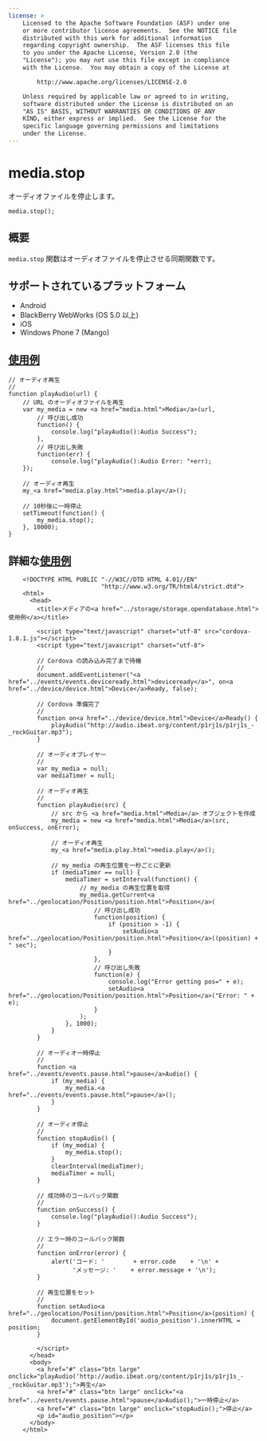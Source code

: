 ```yaml
---
license: >
    Licensed to the Apache Software Foundation (ASF) under one
    or more contributor license agreements.  See the NOTICE file
    distributed with this work for additional information
    regarding copyright ownership.  The ASF licenses this file
    to you under the Apache License, Version 2.0 (the
    "License"); you may not use this file except in compliance
    with the License.  You may obtain a copy of the License at

        http://www.apache.org/licenses/LICENSE-2.0

    Unless required by applicable law or agreed to in writing,
    software distributed under the License is distributed on an
    "AS IS" BASIS, WITHOUT WARRANTIES OR CONDITIONS OF ANY
    KIND, either express or implied.  See the License for the
    specific language governing permissions and limitations
    under the License.
---
```


media.stop
==========

オーディオファイルを停止します。

    media.stop();


概要
-----------

`media.stop` 関数はオーディオファイルを停止させる同期関数です。

サポートされているプラットフォーム
-------------------

- Android
- BlackBerry WebWorks (OS 5.0 以上)
- iOS
- Windows Phone 7 (Mango)

<a href="../storage/storage.opendatabase.html">使用例</a>
-------------

    // オーディオ再生
    //
    function playAudio(url) {
        // URL のオーディオファイルを再生
        var my_media = new <a href="media.html">Media</a>(url,
            // 呼び出し成功
            function() {
                console.log("playAudio():Audio Success");
            },
            // 呼び出し失敗
            function(err) {
                console.log("playAudio():Audio Error: "+err);
        });

        // オーディオ再生
        my_<a href="media.play.html">media.play</a>();

        // 10秒後に一時停止
        setTimeout(function() {
            my_media.stop();
        }, 10000);
    }

詳細な<a href="../storage/storage.opendatabase.html">使用例</a>
------------

        <!DOCTYPE HTML PUBLIC "-//W3C//DTD HTML 4.01//EN"
                              "http://www.w3.org/TR/html4/strict.dtd">
        <html>
          <head>
            <title>メディアの<a href="../storage/storage.opendatabase.html">使用例</a></title>

            <script type="text/javascript" charset="utf-8" src="cordova-1.8.1.js"></script>
            <script type="text/javascript" charset="utf-8">

            // Cordova の読み込み完了まで待機
            //
            document.addEventListener("<a href="../events/events.deviceready.html">deviceready</a>", on<a href="../device/device.html">Device</a>Ready, false);

            // Cordova 準備完了
            //
            function on<a href="../device/device.html">Device</a>Ready() {
                playAudio("http://audio.ibeat.org/content/p1rj1s/p1rj1s_-_rockGuitar.mp3");
            }

            // オーディオプレイヤー
            //
            var my_media = null;
            var mediaTimer = null;

            // オーディオ再生
            //
            function playAudio(src) {
                // src から <a href="media.html">Media</a> オブジェクトを作成
                my_media = new <a href="media.html">Media</a>(src, onSuccess, onError);

                // オーディオ再生
                my_<a href="media.play.html">media.play</a>();

                // my_media の再生位置を一秒ごとに更新
                if (mediaTimer == null) {
                    mediaTimer = setInterval(function() {
                        // my_media の再生位置を取得
                        my_media.getCurrent<a href="../geolocation/Position/position.html">Position</a>(
                            // 呼び出し成功
                            function(position) {
                                if (position > -1) {
                                    setAudio<a href="../geolocation/Position/position.html">Position</a>((position) + " sec");
                                }
                            },
                            // 呼び出し失敗
                            function(e) {
                                console.log("Error getting pos=" + e);
                                setAudio<a href="../geolocation/Position/position.html">Position</a>("Error: " + e);
                            }
                        );
                    }, 1000);
                }
            }

            // オーディオ一時停止
            //
            function <a href="../events/events.pause.html">pause</a>Audio() {
                if (my_media) {
                    my_media.<a href="../events/events.pause.html">pause</a>();
                }
            }

            // オーディオ停止
            //
            function stopAudio() {
                if (my_media) {
                    my_media.stop();
                }
                clearInterval(mediaTimer);
                mediaTimer = null;
            }

            // 成功時のコールバック関数
            //
            function onSuccess() {
                console.log("playAudio():Audio Success");
            }

            // エラー時のコールバック関数 
            //
            function onError(error) {
                alert('コード: '        + error.code    + '\n' +
                      'メッセージ: '    + error.message + '\n');
            }

            // 再生位置をセット
            //
            function setAudio<a href="../geolocation/Position/position.html">Position</a>(position) {
                document.getElementById('audio_position').innerHTML = position;
            }

            </script>
          </head>
          <body>
            <a href="#" class="btn large" onclick="playAudio('http://audio.ibeat.org/content/p1rj1s/p1rj1s_-_rockGuitar.mp3');">再生</a>
            <a href="#" class="btn large" onclick="<a href="../events/events.pause.html">pause</a>Audio();">一時停止</a>
            <a href="#" class="btn large" onclick="stopAudio();">停止</a>
            <p id="audio_position"></p>
          </body>
        </html>
